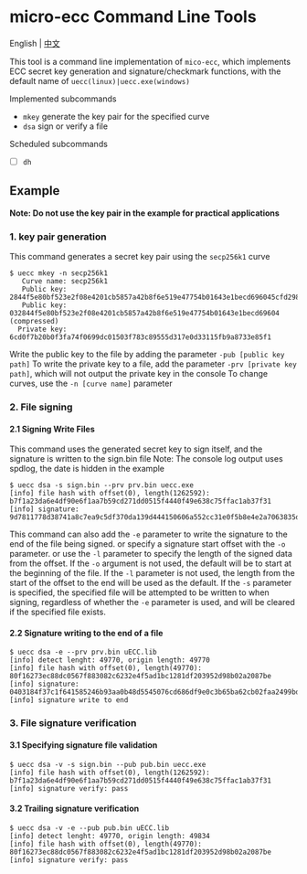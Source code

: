 micro-ecc Command Line Tools
==========
English | [中文](./README.zh_CN.md)

This tool is a command line implementation of `mico-ecc`, which implements ECC secret key generation and signature/checkmark functions, with the default name of `uecc(linux)|uecc.exe(windows)`

Implemented subcommands
- `mkey` generate the key pair for the specified curve
- `dsa` sign or verify a file

Scheduled subcommands
- [ ] `dh`

Example
---------
**Note: Do not use the key pair in the example for practical applications**

### 1. key pair generation
This command generates a secret key pair using the `secp256k1` curve
```
$ uecc mkey -n secp256k1
   Curve name: secp256k1
   Public key: 2844f5e80bf523e2f08e4201cb5857a42b8f6e519e47754b01643e1becd696045cfd298067f32c3899d7e9cb767915f3b75faab4636a507493a7916e8870a683
   Public key: 032844f5e80bf523e2f08e4201cb5857a42b8f6e519e47754b01643e1becd69604 (compressed)
  Private key: 6cd0f7b20b0f3fa74f0699dc01503f783c89555d317e0d33115fb9a8733e85f1
```
Write the public key to the file by adding the parameter `-pub [public key path]`
To write the private key to a file, add the parameter `-prv [private key path]`, which will not output the private key in the console
To change curves, use the `-n [curve name]` parameter

### 2. File signing
#### 2.1 Signing Write Files
This command uses the generated secret key to sign itself, and the signature is written to the sign.bin file
Note: The console log output uses spdlog, the date is hidden in the example
```
$ uecc dsa -s sign.bin --prv prv.bin uecc.exe
[info] file hash with offset(0), length(1262592): b7f1a23da6e4df90e6f1aa7b59cd271dd0515f4440f49e638c75ffac1ab37f31
[info] signature: 9d7811778d38741a8c7ea9c5df370da139d444150606a552cc31e0f5b8e4e2a7063835dc01a5676cf0a4aa9dc343c5041f3a733a88e8aa0fbc0827e0a0a8f0fa
```
This command can also add the `-e` parameter to write the signature to the end of the file being signed.
or specify a signature start offset with the `-o` parameter.
or use the `-l` parameter to specify the length of the signed data from the offset.
If the `-o` argument is not used, the default will be to start at the beginning of the file.
If the `-l` parameter is not used, the length from the start of the offset to the end will be used as the default.
If the `-s` parameter is specified, the specified file will be attempted to be written to when signing, regardless of whether the `-e` parameter is used, and will be cleared if the specified file exists.

#### 2.2 Signature writing to the end of a file
```
$ uecc dsa -e --prv prv.bin uECC.lib
[info] detect lenght: 49770, origin length: 49770 
[info] file hash with offset(0), length(49770): 80f16273ec88dc0567f883082c6232e4f5ad1bc1281df203952d98b02a2087be
[info] signature: 0403184f37c1f641585246b93aa0b48d5545076cd686df9e0c3b65ba62cb02faa2499bd50476aed41d6063a79353b18e40fbbfdcc5e77412b5f24938c3e76653
[info] signature write to end
```

### 3. File signature verification
#### 3.1 Specifying signature file validation
```
$ uecc dsa -v -s sign.bin --pub pub.bin uecc.exe
[info] file hash with offset(0), length(1262592): b7f1a23da6e4df90e6f1aa7b59cd271dd0515f4440f49e638c75ffac1ab37f31
[info] signature verify: pass
```

#### 3.2 Trailing signature verification
```
$ uecc dsa -v -e --pub pub.bin uECC.lib
[info] detect lenght: 49770, origin length: 49834
[info] file hash with offset(0), length(49770): 80f16273ec88dc0567f883082c6232e4f5ad1bc1281df203952d98b02a2087be
[info] signature verify: pass
```